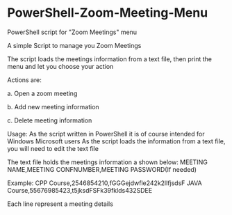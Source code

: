 # PowerShell-Zoom-Meeting-Menu
PowerShell script for "Zoom Meetings" menu

A simple Script to manage you Zoom Meetings 

The script loads the meetings information from a text file, then print the menu and let you choose your action

Actions are: 

  a. Open a zoom meeting
  
  b. Add new meeting information
  
  c. Delete meeting information



Usage:
  As the script written in PowerShell it is of course intended for Windows Microsoft users
  As the script loads the information from a text file, you will need to edit the text file
  
  
The text file holds the meetings information a shown below:
MEETING NAME,MEETING CONFNUMBER,MEETING PASSWORD(If needed)

Example:
CPP Course,2546854210,fGGGejdwfle242k2llfjsdsF
JAVA Course,55676985423,t5jksdFSFk39fklds432SDEE

Each line represent a meeting details
